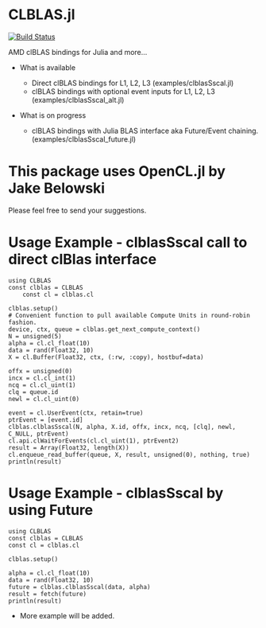 CLBLAS.jl
============

[![Build Status](https://travis-ci.org/ekobir/CLBLAS.jl.png)](https://travis-ci.org/ekobir/CLBLAS.jl)

AMD clBLAS bindings for Julia and more… 

* What is available
    * Direct clBLAS bindings for L1, L2, L3 (examples/clblasSscal.jl)
    * clBLAS bindings with optional event inputs for L1, L2, L3 (examples/clblasSscal_alt.jl)

* What is on progress
    * clBLAS bindings with Julia BLAS interface aka Future/Event chaining. (examples/clblasSscal_future.jl)

# This package uses OpenCL.jl by Jake Belowski

Please feel free to send your suggestions. 

# Usage Example - clblasSscal call to direct clBlas interface 
	
	using CLBLAS
	const clblas = CLBLAS
        const cl = clblas.cl

	clblas.setup()
	# Convenient function to pull available Compute Units in round-robin fashion.
	device, ctx, queue = clblas.get_next_compute_context()
	N = unsigned(5)
	alpha = cl.cl_float(10)
	data = rand(Float32, 10)
	X = cl.Buffer(Float32, ctx, (:rw, :copy), hostbuf=data)
	
	offx = unsigned(0)
	incx = cl.cl_int(1)
	ncq = cl.cl_uint(1)
	clq = queue.id
	newl = cl.cl_uint(0)

	event = cl.UserEvent(ctx, retain=true)
	ptrEvent = [event.id]
	clblas.clblasSscal(N, alpha, X.id, offx, incx, ncq, [clq], newl, C_NULL, ptrEvent)
	cl.api.clWaitForEvents(cl.cl_uint(1), ptrEvent2)
	result = Array(Float32, length(X))
	cl.enqueue_read_buffer(queue, X, result, unsigned(0), nothing, true)
	println(result)
   

# Usage Example - clblasSscal by using Future
	using CLBLAS
	const clblas = CLBLAS
	const cl = clblas.cl
	
	clblas.setup()
	
 	alpha = cl.cl_float(10)
	data = rand(Float32, 10)
	future = clblas.clblasSscal(data, alpha)
	result = fetch(future)
	println(result)	

* More example will be added.